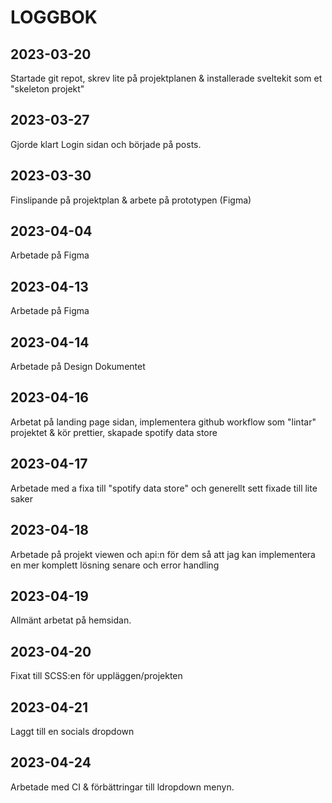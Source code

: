 # LOGGBOK

## 2023-03-20

Startade git repot, skrev lite på projektplanen & installerade sveltekit som et "skeleton projekt"

## 2023-03-27

Gjorde klart Login sidan och började på posts.

## 2023-03-30

Finslipande på projektplan & arbete på prototypen (Figma)

## 2023-04-04

Arbetade på Figma

## 2023-04-13

Arbetade på Figma

## 2023-04-14

Arbetade på Design Dokumentet

## 2023-04-16

Arbetat på landing page sidan, implementera github workflow som "lintar" projektet & kör prettier, skapade spotify data store

## 2023-04-17

Arbetade med a fixa till "spotify data store" och generellt sett fixade till lite saker

## 2023-04-18

Arbetade på projekt viewen och api:n för dem så att jag kan implementera en mer komplett lösning senare och error handling

## 2023-04-19

Allmänt arbetat på hemsidan.

## 2023-04-20

Fixat till SCSS:en för uppläggen/projekten

## 2023-04-21

Laggt till en socials dropdown

## 2023-04-24

Arbetade med CI & förbättringar till ldropdown menyn.
